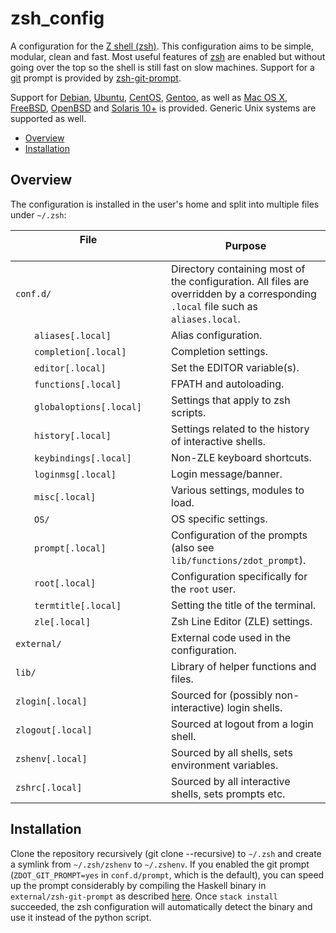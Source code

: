 # zsh_config

A configuration for the [Z shell (zsh)](http://zsh.org/). This configuration aims to be simple, modular, clean and fast. Most useful features of [zsh](http://zsh.org/) are enabled but without going over the top so the shell is still fast on slow machines. Support for a [git](https://git-scm.com/) prompt is provided by [zsh-git-prompt](https://github.com/olivierverdier/zsh-git-prompt).

Support for [Debian](http://www.debian.org/), [Ubuntu](http://www.ubuntu.com/), [CentOS](http://www.centos.org/), [Gentoo](http://www.gentoo.org/), as well as [Mac OS X](http://www.apple.com/osx/), [FreeBSD](http://www.freebsd.org/), [OpenBSD](http://www.openbsd.org/) and [Solaris 10+](http://www.oracle.com/solaris) is provided. Generic Unix systems are supported as well.

- [Overview](#overview)
- [Installation](#installation)

Overview
---

The configuration is installed in the user's home and split into multiple files under `~/.zsh`:

| File &nbsp;&nbsp;&nbsp;&nbsp;&nbsp;&nbsp;&nbsp;&nbsp;&nbsp;&nbsp;&nbsp;&nbsp;&nbsp;&nbsp;&nbsp;&nbsp;&nbsp;&nbsp;&nbsp;&nbsp;&nbsp;&nbsp;&nbsp;&nbsp;&nbsp;&nbsp;&nbsp;&nbsp;&nbsp;&nbsp;&nbsp;&nbsp;&nbsp;&nbsp;&nbsp;&nbsp;&nbsp;&nbsp;&nbsp;&nbsp;&nbsp;&nbsp;&nbsp;&nbsp;&nbsp;&nbsp;&nbsp;&nbsp;&nbsp;&nbsp;&nbsp;&nbsp;&nbsp;&nbsp; | Purpose |
| ---- | ------------ |
| `conf.d/` | Directory containing most of the configuration. All files are overridden by a corresponding `.local` file such as `aliases.local`. |
| &nbsp;&nbsp;&nbsp;&nbsp;&nbsp;&nbsp; `aliases[.local]` | Alias configuration. |
| &nbsp;&nbsp;&nbsp;&nbsp;&nbsp;&nbsp; `completion[.local]` | Completion settings. |
| &nbsp;&nbsp;&nbsp;&nbsp;&nbsp;&nbsp; `editor[.local]` | Set the EDITOR variable(s). |
| &nbsp;&nbsp;&nbsp;&nbsp;&nbsp;&nbsp; `functions[.local]` | FPATH and autoloading. |
| &nbsp;&nbsp;&nbsp;&nbsp;&nbsp;&nbsp; `globaloptions[.local]` | Settings that apply to zsh scripts. |
| &nbsp;&nbsp;&nbsp;&nbsp;&nbsp;&nbsp; `history[.local]` | Settings related to the history of interactive shells. |
| &nbsp;&nbsp;&nbsp;&nbsp;&nbsp;&nbsp; `keybindings[.local]` | Non-ZLE keyboard shortcuts. |
| &nbsp;&nbsp;&nbsp;&nbsp;&nbsp;&nbsp; `loginmsg[.local]` | Login message/banner. |
| &nbsp;&nbsp;&nbsp;&nbsp;&nbsp;&nbsp; `misc[.local]` | Various settings, modules to load. |
| &nbsp;&nbsp;&nbsp;&nbsp;&nbsp;&nbsp; `OS/` | OS specific settings. |
| &nbsp;&nbsp;&nbsp;&nbsp;&nbsp;&nbsp; `prompt[.local]` | Configuration of the prompts (also see `lib/functions/zdot_prompt`). |
| &nbsp;&nbsp;&nbsp;&nbsp;&nbsp;&nbsp; `root[.local]` | Configuration specifically for the `root` user. |
| &nbsp;&nbsp;&nbsp;&nbsp;&nbsp;&nbsp; `termtitle[.local]` | Setting the title of the terminal. |
| &nbsp;&nbsp;&nbsp;&nbsp;&nbsp;&nbsp; `zle[.local]` | Zsh Line Editor (ZLE) settings. |
| `external/` | External code used in the configuration. |
| `lib/` | Library of helper functions and files. |
| `zlogin[.local]` | Sourced for (possibly non-interactive) login shells. |
| `zlogout[.local]` | Sourced at logout from a login shell. |
| `zshenv[.local]` | Sourced by all shells, sets environment variables. |
| `zshrc[.local]` | Sourced by all interactive shells, sets prompts etc. |

Installation
---

Clone the repository recursively (git clone --recursive) to `~/.zsh` and create a symlink from `~/.zsh/zshenv` to `~/.zshenv`. If you enabled the git prompt (`ZDOT_GIT_PROMPT=yes` in `conf.d/prompt`, which is the default), you can speed up the prompt considerably by compiling the Haskell binary in `external/zsh-git-prompt` as described [here](https://github.com/olivierverdier/zsh-git-prompt). Once `stack install` succeeded, the zsh configuration will automatically detect the binary and use it instead of the python script.
